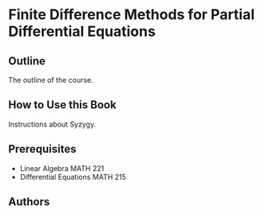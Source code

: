 # Finite Difference Methods for Partial Differential Equations

## Outline

The outline of the course.

## How to Use this Book

Instructions about Syzygy.

## Prerequisites

* Linear Algebra MATH 221
* Differential Equations MATH 215

## Authors